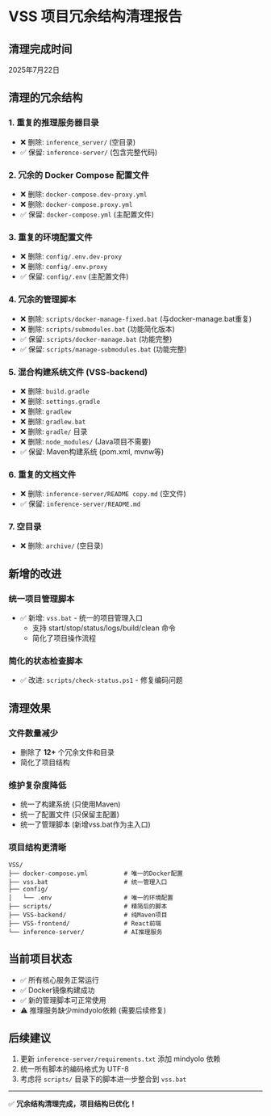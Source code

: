 # VSS 项目冗余结构清理报告

## 清理完成时间
2025年7月22日

## 清理的冗余结构

### 1. 重复的推理服务器目录
- ❌ 删除: `inference_server/` (空目录)
- ✅ 保留: `inference-server/` (包含完整代码)

### 2. 冗余的 Docker Compose 配置文件
- ❌ 删除: `docker-compose.dev-proxy.yml` 
- ❌ 删除: `docker-compose.proxy.yml`
- ✅ 保留: `docker-compose.yml` (主配置文件)

### 3. 重复的环境配置文件
- ❌ 删除: `config/.env.dev-proxy`
- ❌ 删除: `config/.env.proxy`
- ✅ 保留: `config/.env` (主配置文件)

### 4. 冗余的管理脚本
- ❌ 删除: `scripts/docker-manage-fixed.bat` (与docker-manage.bat重复)
- ❌ 删除: `scripts/submodules.bat` (功能简化版本)
- ✅ 保留: `scripts/docker-manage.bat` (功能完整)
- ✅ 保留: `scripts/manage-submodules.bat` (功能完整)

### 5. 混合构建系统文件 (VSS-backend)
- ❌ 删除: `build.gradle`
- ❌ 删除: `settings.gradle`
- ❌ 删除: `gradlew`
- ❌ 删除: `gradlew.bat`
- ❌ 删除: `gradle/` 目录
- ❌ 删除: `node_modules/` (Java项目不需要)
- ✅ 保留: Maven构建系统 (pom.xml, mvnw等)

### 6. 重复的文档文件
- ❌ 删除: `inference-server/README copy.md` (空文件)
- ✅ 保留: `inference-server/README.md`

### 7. 空目录
- ❌ 删除: `archive/` (空目录)

## 新增的改进

### 统一项目管理脚本
- ✅ 新增: `vss.bat` - 统一的项目管理入口
  - 支持 start/stop/status/logs/build/clean 命令
  - 简化了项目操作流程

### 简化的状态检查脚本
- ✅ 改进: `scripts/check-status.ps1` - 修复编码问题

## 清理效果

### 文件数量减少
- 删除了 **12+** 个冗余文件和目录
- 简化了项目结构

### 维护复杂度降低
- 统一了构建系统 (只使用Maven)
- 统一了配置文件 (只保留主配置)
- 统一了管理脚本 (新增vss.bat作为主入口)

### 项目结构更清晰
```
VSS/
├── docker-compose.yml          # 唯一的Docker配置
├── vss.bat                     # 统一管理入口
├── config/
│   └── .env                    # 唯一的环境配置
├── scripts/                    # 精简后的脚本
├── VSS-backend/                # 纯Maven项目
├── VSS-frontend/               # React前端
└── inference-server/           # AI推理服务
```

## 当前项目状态
- ✅ 所有核心服务正常运行
- ✅ Docker镜像构建成功  
- ✅ 新的管理脚本可正常使用
- ⚠️ 推理服务缺少mindyolo依赖 (需要后续修复)

## 后续建议
1. 更新 `inference-server/requirements.txt` 添加 mindyolo 依赖
2. 统一所有脚本的编码格式为 UTF-8
3. 考虑将 `scripts/` 目录下的脚本进一步整合到 `vss.bat`

---
✅ **冗余结构清理完成，项目结构已优化！**